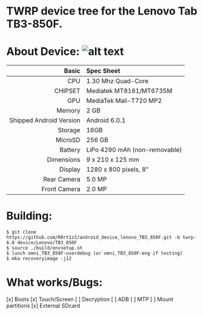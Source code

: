 # TWRP device tree for the Lenovo Tab TB3-850F.

About Device:
![alt text](https://images-na.ssl-images-amazon.com/images/I/41AvJ2h7bXL._AC_SY400_ML1_.jpg)
=====================================
Basic   | Spec Sheet
-------:|:-------------------------
CPU     | 1.30 Mhz Quad-Core 
CHIPSET | Mediatek MT8161/MT6735M
GPU     | MediaTek Mali-T720 MP2
Memory  | 2 GB
Shipped Android Version | Android 6.0.1
Storage | 16GB
MicroSD | 256 GB
Battery | LiPo 4290 mAh (non-removable)
Dimensions | 9 x 210 x 125 mm
Display | 1280 x 800 pixels, 8"
Rear Camera  | 5.0 MP
Front Camera | 2.0 MP

Building:
=====================================
```
$ git clone https://github.com/R0rt1z2/android_device_lenovo_TB3_850F.git -b twrp-6.0 device/Lenovo/TB3_850F
$ source ./build/envsetup.sh
$ lunch omni_TB3_850F-userdebug (or omni_TB3_850F-eng if testing)
$ mka recoveryimage -j12
```

What works/Bugs:
=====================================
[x] Boots
[x] Touch/Screen
[ ] Decryption
[ ] ADB
[ ] MTP
[ ] Mount partitions
[x] External SDcard

